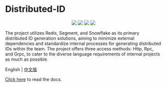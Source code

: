 # Distributed-ID
<p align="center">
  <a href="https://github.com/finovy/distributed-id"><img src="https://img.shields.io/github/stars/finovy/distributed-id?style=flat-square&logo=github"></a>
  <a href="https://github.com/finovy/distributed-id/network/members"><img src="https://img.shields.io/github/forks/finovy/distributed-id?style=flat-square&logo=GitHub"></a>
  <a href="https://github.com/finovy/distributed-id/blob/master/LICENSE"><img src="https://img.shields.io/github/license/finovy/distributed-id.svg?style=flat-square"></a>
  <a href="https://distributed-id.readthedocs.io/en/latest/?badge=latest"><img src="https://readthedocs.org/projects/distributed-id/badge/?version=latest"></a>
</p>

The project utilizes Redis, Segment, and Snowflake as its primary distributed ID generation solutions, aiming to minimize external dependencies and standardize internal processes for generating distributed IDs within the team. The project offers three access methods: Http, Rpc, and Grpc, to cater to the diverse language requirements of internal projects as much as possible.


English | [中文版](README_CN.md)

[Click here](https://distributed-id.readthedocs.io/en/latest/index.html) to read the docs.
